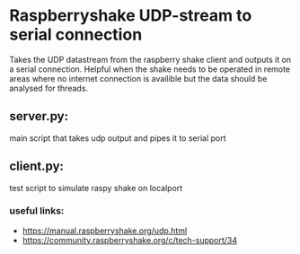 # Raspberryshake UDP-stream to serial connection
Takes the UDP datastream from the raspberry shake client and outputs it on a serial connection.
Helpful when the shake needs to be operated in remote areas where no internet connection is availible but the data should be analysed for threads.

## server.py:
main script that takes udp output and pipes it to serial port

## client.py:
test script to simulate raspy shake on localport

### useful links:
- https://manual.raspberryshake.org/udp.html
- https://community.raspberryshake.org/c/tech-support/34
